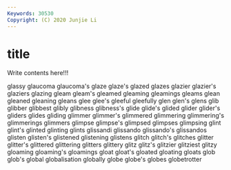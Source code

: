 ```yaml
---
Keywords: 30530
Copyright: (C) 2020 Junjie Li
---
```


# title

Write contents here!!!
 
glassy 
glaucoma
glaucoma's 
glaze 
glaze's 
glazed 
glazes 
glazier 
glazier's 
glaziers 
glazing 
gleam
gleam's 
gleamed 
gleaming 
gleamings 
gleams 
glean 
gleaned 
gleaning 
gleans 
glee
glee's 
gleeful 
gleefully 
glen 
glen's 
glens 
glib 
glibber 
glibbest 
glibly
glibness 
glibness's 
glide 
glide's 
glided 
glider 
glider's 
gliders 
glides 
gliding
glimmer 
glimmer's 
glimmered 
glimmering 
glimmering's 
glimmerings 
glimmers 
glimpse 
glimpse's 
glimpsed
glimpses 
glimpsing 
glint 
glint's 
glinted 
glinting 
glints 
glissandi 
glissando 
glissando's
glissandos 
glisten 
glisten's 
glistened 
glistening 
glistens 
glitch 
glitch's 
glitches 
glitter
glitter's 
glittered 
glittering 
glitters 
glittery 
glitz 
glitz's 
glitzier 
glitziest 
glitzy
gloaming 
gloaming's 
gloamings 
gloat 
gloat's 
gloated 
gloating 
gloats 
glob 
glob's
global 
globalisation 
globally 
globe 
globe's 
globes 
globetrotter 
